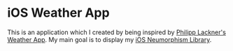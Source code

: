 # iOS Weather App

This is an application which I created by being inspired by [Philipp Lackner's Weather App](https://www.youtube.com/watch?v=eAbKK7JNxCE). My main goal is to display my [iOS Neumorphism Library](https://github.com/tarikyasar/ios-neumorphism.git).

